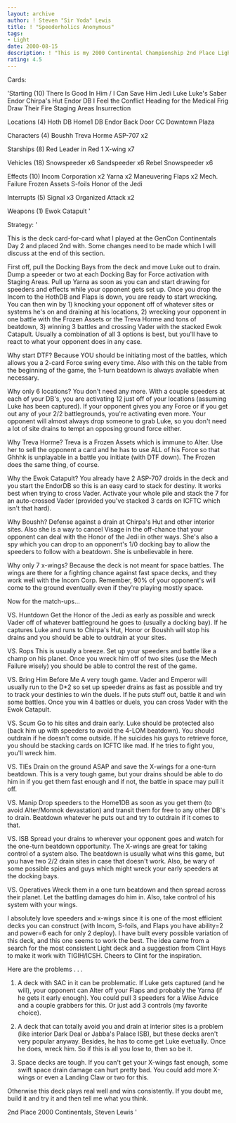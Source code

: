 ```yaml
---
layout: archive
author: ! Steven "Sir Yoda" Lewis
title: ! "Speederholics Anonymous"
tags:
- Light
date: 2000-08-15
description: ! "This is my 2000 Continental Championship 2nd Place Light Deck since so many of you wanted to see it.  It uses There's Good In Him with mad speeders and X-wings for winning battles."
rating: 4.5
---
```

Cards: 

'Starting (10)
There Is Good In Him / I Can Save Him
Jedi Luke
Luke's Saber
Endor Chirpa's Hut
Endor DB
I Feel the Conflict
Heading for the Medical Frig
Draw Their Fire
Staging Areas
Insurrection

Locations (4)
Hoth DB
Home1 DB
Endor Back Door
CC Downtown Plaza

Characters (4)
Boushh
Treva Horme
ASP-707 x2

Starships (8)
Red Leader in Red 1
X-wing x7

Vehicles (18)
Snowspeeder x6
Sandspeeder x6
Rebel Snowspeeder x6

Effects (10)
Incom Corporation x2
Yarna x2
Maneuvering Flaps x2
Mech. Failure
Frozen Assets
S-foils
Honor of the Jedi

Interrupts (5)
Signal x3
Organized Attack x2

Weapons (1)
Ewok Catapult
'

Strategy: '

This is the deck card-for-card what I played at the GenCon Continentals Day 2 and placed 2nd with.	Some changes need to be made which I will discuss at the end of this section.

First off, pull the Docking Bays from the deck and move Luke out to drain.  Dump a speeder or two at each Docking Bay for Force activation with Staging Areas.	Pull up Yarna as soon as you can and start drawing for speeders and effects while your opponent gets set up.  Once you drop the Incom to the HothDB and Flaps is down, you are ready to start wrecking.  You can then win by 1) knocking your opponent off of whatever sites or systems he's on and draining at his locations, 2) wrecking your opponent in one battle with the Frozen Assets or the Treva Horme and tons of beatdown, 3) winning 3 battles and crossing Vader with the stacked Ewok Catapult.  Usually a combination of all 3 options is best, but you'll have to react to what your opponent does in any case.

Why start DTF?
Because YOU should be initiating most of the battles, which allows you a 2-card Force swing every time.  Also with this on the table from the beginning of the game, the 1-turn beatdown is always available when necessary.

Why only 6 locations?
You don't need any more.  With a couple speeders at each of your DB's, you are activating 12 just off of your locations (assuming Luke has been captured).  If your opponent gives you any Force or if you get out any of your 2/2 battlegrounds, you're activating even more.  Your opponent will almost always drop someone to grab Luke, so you don't need a lot of site drains to tempt an opposing ground force either.

Why Treva Horme?
Treva is a Frozen Assets which is immune to Alter.  Use her to sell the opponent a card and he has to use ALL of his Force so that Ghhhk is unplayable in a battle you initiate (with DTF down).  The Frozen does the same thing, of course.

Why the Ewok Catapult?
You already have 2 ASP-707 droids in the deck and you start the EndorDB so this is an easy card to stack for destiny.	It works best when trying to cross Vader.  Activate your whole pile and stack the 7 for an auto-crossed Vader (provided you've stacked 3 cards on ICFTC which isn't that hard).

Why Boushh?
Defense against a drain at Chirpa's Hut and other interior sites.  Also she is a way to cancel Visage in the off-chance that your opponent can deal with the Honor of the Jedi in other ways.	She's also a spy which you can drop to an opponent's 1/0 docking bay to allow the speeders to follow with a beatdown.  She is unbelievable in here.

Why only 7 x-wings?
Because the deck is not meant for space battles.  The wings are there for a fighting chance against fast space decks, and they work well with the Incom Corp.  Remember, 90% of your opponent's will come to the ground eventually even if they're playing mostly space.


Now for the match-ups...

VS. Huntdown
Get the Honor of the Jedi as early as possible and wreck Vader off of whatever battleground he goes to (usually a docking bay).  If he captures Luke and runs to Chirpa's Hut, Honor or Boushh will stop his drains and you should be able to outdrain at your sites.

VS. Rops
This is usually a breeze.  Set up your speeders and battle like a champ on his planet.	Once you wreck him off of two sites (use the Mech Failure wisely) you should be able to control the rest of the game.

VS. Bring Him Before Me
A very tough game.  Vader and Emperor will usually run to the D*2 so set up speeder drains as fast as possible and try to track your destinies to win the duels.  If he puts stuff out, battle it and win some battles.  Once you win 4 battles or duels, you can cross Vader with the Ewok Catapult.

VS. Scum
Go to his sites and drain early.  Luke should be protected also (back him up with speeders to avoid the 4-LOM beatdown).  You should outdrain if he doesn't come outside.  If he suicides his guys to retrieve force, you should be stacking cards on ICFTC like mad.	If he tries to fight you, you'll wreck him.

VS. TIEs
Drain on the ground ASAP and save the X-wings for a one-turn beatdown.	This is a very tough game, but your drains should be able to do him in if you get them fast enough and if not, the battle in space may pull it off.

VS. Manip
Drop speeders to the Home1DB as soon as you get them (to avoid Alter/Monnok devastation) and transit them for free to any other DB's to drain.  Beatdown whatever he puts out and try to outdrain if it comes to that.

VS. ISB
Spread your drains to wherever your opponent goes and watch for the one-turn beatdown opportunity.  The X-wings are great for taking control of a system also.	The beatdown is usually what wins this game, but you have two 2/2 drain sites in case that doesn't work.  Also, be wary of some possible spies and guys which might wreck your early speeders at the docking bays.

VS. Operatives
Wreck them in a one turn beatdown and then spread across their planet.	Let the battling damages do him in.  Also, take control of his system with your wings.


I absolutely love speeders and x-wings since it is one of the most efficient decks you can construct (with Incom, S-foils, and Flaps you have ability=2 and power=6 each for only 2 deploy).  I have built every possible variation of this deck, and this one seems to work the best.	The idea came from a search for the most consistent Light deck and a suggestion from Clint Hays to make it work with TIGIH/ICSH.  Cheers to Clint for the inspiration.

Here are the problems . . .

1) A deck with SAC in it can be problematic.  If Luke gets captured (and he will), your opponent can Alter off your Flaps and probably the Yarna (if he gets it early enough).	You could pull 3 speeders for a Wise Advice and a couple grabbers for this.  Or just add 3 controls (my favorite choice).

2) A deck that can totally avoid you and drain at interior sites is a problem (like interior Dark Deal or Jabba's Palace ISB), but these decks aren't very popular anyway.  Besides, he has to come get Luke evetually.  Once he does, wreck him.  So if this is all you lose to, then so be it.

3) Space decks are tough.  If you can't get your X-wings fast enough, some swift space drain damage can hurt pretty bad.  You could add more X-wings or even a Landing Claw or two for this.

Otherwise this deck plays real well and wins consistently.  If you doubt me, build it and try it and then tell me what you think.

2nd Place 2000 Continentals,
Steven Lewis  '
